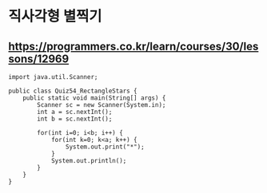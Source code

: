 # 직사각형 별찍기
## https://programmers.co.kr/learn/courses/30/lessons/12969
```
import java.util.Scanner;

public class Quiz54_RectangleStars {
    public static void main(String[] args) {
        Scanner sc = new Scanner(System.in);
        int a = sc.nextInt();
        int b = sc.nextInt();

        for(int i=0; i<b; i++) {
        	for(int k=0; k<a; k++) {
        		System.out.print("*");
        	}
        	System.out.println();
        }
    }
}
```
